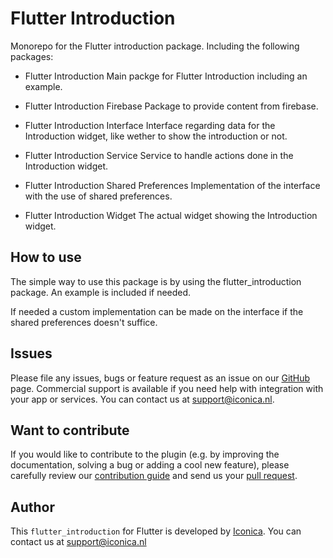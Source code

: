 # Flutter Introduction

Monorepo for the Flutter introduction package. Including the following packages:
- Flutter Introduction
    Main packge for Flutter Introduction including an example.

- Flutter Introduction Firebase
    Package to provide content from firebase.

- Flutter Introduction Interface
    Interface regarding data for the Introduction widget, like wether to show the introduction or not.

- Flutter Introduction Service
    Service to handle actions done in the Introduction widget.

- Flutter Introduction Shared Preferences
    Implementation of the interface with the use of shared preferences.

- Flutter Introduction Widget
    The actual widget showing the Introduction widget.

## How to use
The simple way to use this package is by using the flutter_introduction package. An example is included if needed.

If needed a custom implementation can be made on the interface if the shared preferences doesn't suffice.

## Issues

Please file any issues, bugs or feature request as an issue on our [GitHub](https://github.com/Iconica-Development/flutter_introduction/pulls) page. Commercial support is available if you need help with integration with your app or services. You can contact us at [support@iconica.nl](mailto:support@iconica.nl).

## Want to contribute

If you would like to contribute to the plugin (e.g. by improving the documentation, solving a bug or adding a cool new feature), please carefully review our [contribution guide](../CONTRIBUTING.md) and send us your [pull request](https://github.com/Iconica-Development/flutter_introduction/pulls).

## Author

This `flutter_introduction` for Flutter is developed by [Iconica](https://iconica.nl). You can contact us at <support@iconica.nl>